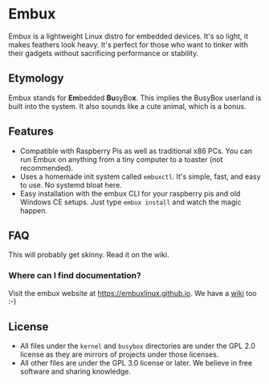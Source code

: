# Embux

Embux is a lightweight Linux distro for embedded devices. It's so light, it makes feathers look heavy. It's perfect for those
who want to tinker with their gadgets without sacrificing performance or stability.

## Etymology

Embux stands for **Em**bedded **Bu**syBo**x**. This implies the BusyBox userland is built into the system. It also sounds like
a cute animal, which is a bonus.

## Features

* Compatible with Raspberry Pis as well as traditional x86 PCs. You can run Embux on anything from a tiny computer to a toaster
  (not recommended).
* Uses a homemade init system called `embuxctl`. It's simple, fast, and easy to use. No systemd bloat here.
* Easy installation with the embux CLI for your raspberry pis and old Windows CE setups. Just type `embux install` and watch the magic
  happen.

## FAQ

This will probably get skinny. Read it on the wiki.

### Where can I find documentation?

Visit the embux website at https://embuxlinux.github.io. We have a [wiki](https://github.com/embuxLinux/embux/wiki) too
:-)

## License

* All files under the `kernel` and `busybox` directories are under the GPL 2.0 license as they are mirrors
  of projects under those licenses.
* All other files are under the GPL 3.0 license or later. We believe in free software and sharing knowledge.
